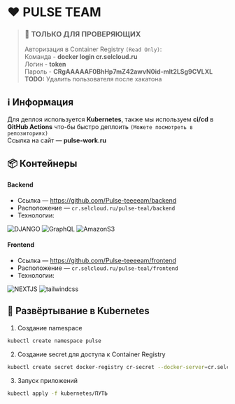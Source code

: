 # ❤ PULSE TEAM

> ### 🔑 **ТОЛЬКО ДЛЯ ПРОВЕРЯЮЩИХ**  
> Авторизация в Container Registry `(Read Only)`:  
> Команда - **docker login cr.selcloud.ru**  
> Логин - **token**  
> Пароль - **CRgAAAAAF0BhHp7mZ42awvN0id-mlt2LSg9CVLXL**  
> **TODO:** Удалить пользователя после хакатона  

## ℹ️ Информация
Для деплоя используется **Kubernetes**, также мы используем **ci/cd** в **GitHub Actions** что-бы быстро деплоить `(Можете посмотреть в репозиториях)`  
Ссылка на сайт — **pulse-work.ru**

## 📦 Контейнеры 
#### Backend

- Ссылка — https://github.com/Pulse-teeeeam/backend
- Расположение — `cr.selcloud.ru/pulse-teal/backend`
- Технологии:

![DJANGO](https://img.shields.io/badge/-Django-black?style=for-the-badge&logo=django)
![GraphQL](https://img.shields.io/badge/-GraphQL-black?style=for-the-badge&logo=GraphQL)
![AmazonS3](https://img.shields.io/badge/-S3-black?style=for-the-badge&logo=AmazonS3)

#### Frontend

- Ссылка — https://github.com/Pulse-teeeeam/frontend
- Расположение — `cr.selcloud.ru/pulse-teal/frontend`
- Технологии:

![NEXTJS](https://img.shields.io/badge/-NextJS-black?style=for-the-badge&logo=next.js)
![tailwindcss](https://img.shields.io/badge/-tailwindcss-black?style=for-the-badge&logo=tailwindcss)

## 📄 Развёртывание в Kubernetes  

1. Создание namespace
```bash
kubectl create namespace pulse
```

2. Создание secret для доступа к Container Registry
```bash
kubectl create secret docker-registry cr-secret --docker-server=cr.selcloud.ru --docker-username=token --docker-password=ТОКЕН --namespace=pulse
```

3. Запуск приложений

```bash
kubectl apply -f kubernetes/ПУТЬ
```
